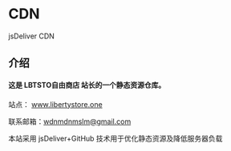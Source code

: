 # CDN
jsDeliver CDN

## 介绍 

#### 这是 LBTSTO自由商店 站长的一个静态资源仓库。


站点： www.libertystore.one

联系邮箱：wdnmdnmslm@gmail.com

本站采用 jsDeliver+GitHub 技术用于优化静态资源及降低服务器负载
